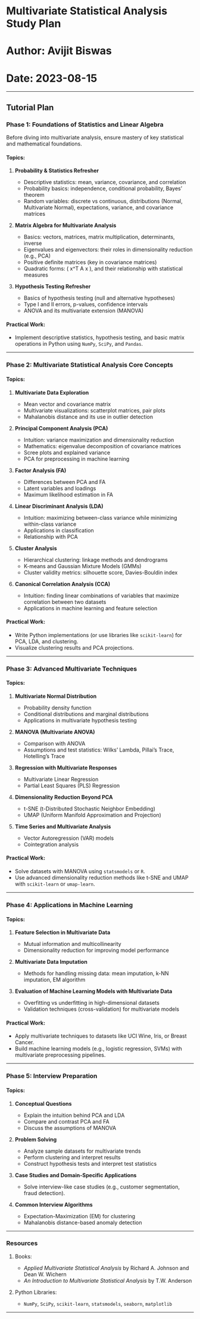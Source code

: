# Multivariate Statistical Analysis Study Plan
# Author: Avijit Biswas
# Date: 2023-08-15

---

## **Tutorial Plan**

### **Phase 1: Foundations of Statistics and Linear Algebra**  
Before diving into multivariate analysis, ensure mastery of key statistical and mathematical foundations.  

#### Topics:
1. **Probability & Statistics Refresher**  
   - Descriptive statistics: mean, variance, covariance, and correlation  
   - Probability basics: independence, conditional probability, Bayes’ theorem  
   - Random variables: discrete vs continuous, distributions (Normal, Multivariate Normal), expectations, variance, and covariance matrices  

2. **Matrix Algebra for Multivariate Analysis**  
   - Basics: vectors, matrices, matrix multiplication, determinants, inverse  
   - Eigenvalues and eigenvectors: their roles in dimensionality reduction (e.g., PCA)  
   - Positive definite matrices (key in covariance matrices)  
   - Quadratic forms: \( x^T A x \), and their relationship with statistical measures  

3. **Hypothesis Testing Refresher**  
   - Basics of hypothesis testing (null and alternative hypotheses)  
   - Type I and II errors, p-values, confidence intervals  
   - ANOVA and its multivariate extension (MANOVA)  

#### Practical Work:
- Implement descriptive statistics, hypothesis testing, and basic matrix operations in Python using `NumPy`, `SciPy`, and `Pandas`.

---

### **Phase 2: Multivariate Statistical Analysis Core Concepts**

#### Topics:
1. **Multivariate Data Exploration**  
   - Mean vector and covariance matrix  
   - Multivariate visualizations: scatterplot matrices, pair plots  
   - Mahalanobis distance and its use in outlier detection  

2. **Principal Component Analysis (PCA)**  
   - Intuition: variance maximization and dimensionality reduction  
   - Mathematics: eigenvalue decomposition of covariance matrices  
   - Scree plots and explained variance  
   - PCA for preprocessing in machine learning  

3. **Factor Analysis (FA)**  
   - Differences between PCA and FA  
   - Latent variables and loadings  
   - Maximum likelihood estimation in FA  

4. **Linear Discriminant Analysis (LDA)**  
   - Intuition: maximizing between-class variance while minimizing within-class variance  
   - Applications in classification  
   - Relationship with PCA  

5. **Cluster Analysis**  
   - Hierarchical clustering: linkage methods and dendrograms  
   - K-means and Gaussian Mixture Models (GMMs)  
   - Cluster validity metrics: silhouette score, Davies-Bouldin index  

6. **Canonical Correlation Analysis (CCA)**  
   - Intuition: finding linear combinations of variables that maximize correlation between two datasets  
   - Applications in machine learning and feature selection  

#### Practical Work:  
- Write Python implementations (or use libraries like `scikit-learn`) for PCA, LDA, and clustering.  
- Visualize clustering results and PCA projections.

---

### **Phase 3: Advanced Multivariate Techniques**

#### Topics:
1. **Multivariate Normal Distribution**  
   - Probability density function  
   - Conditional distributions and marginal distributions  
   - Applications in multivariate hypothesis testing  

2. **MANOVA (Multivariate ANOVA)**  
   - Comparison with ANOVA  
   - Assumptions and test statistics: Wilks’ Lambda, Pillai’s Trace, Hotelling’s Trace  

3. **Regression with Multivariate Responses**  
   - Multivariate Linear Regression  
   - Partial Least Squares (PLS) Regression  

4. **Dimensionality Reduction Beyond PCA**  
   - t-SNE (t-Distributed Stochastic Neighbor Embedding)  
   - UMAP (Uniform Manifold Approximation and Projection)  

5. **Time Series and Multivariate Analysis**  
   - Vector Autoregression (VAR) models  
   - Cointegration analysis  

#### Practical Work:  
- Solve datasets with MANOVA using `statsmodels` or `R`.  
- Use advanced dimensionality reduction methods like t-SNE and UMAP with `scikit-learn` or `umap-learn`.

---

### **Phase 4: Applications in Machine Learning**

#### Topics:
1. **Feature Selection in Multivariate Data**  
   - Mutual information and multicollinearity  
   - Dimensionality reduction for improving model performance  

2. **Multivariate Data Imputation**  
   - Methods for handling missing data: mean imputation, k-NN imputation, EM algorithm  

3. **Evaluation of Machine Learning Models with Multivariate Data**  
   - Overfitting vs underfitting in high-dimensional datasets  
   - Validation techniques (cross-validation) for multivariate models  

#### Practical Work:  
- Apply multivariate techniques to datasets like UCI Wine, Iris, or Breast Cancer.  
- Build machine learning models (e.g., logistic regression, SVMs) with multivariate preprocessing pipelines.  

---

### **Phase 5: Interview Preparation**

#### Topics:
1. **Conceptual Questions**  
   - Explain the intuition behind PCA and LDA  
   - Compare and contrast PCA and FA  
   - Discuss the assumptions of MANOVA  

2. **Problem Solving**  
   - Analyze sample datasets for multivariate trends  
   - Perform clustering and interpret results  
   - Construct hypothesis tests and interpret test statistics  

3. **Case Studies and Domain-Specific Applications**  
   - Solve interview-like case studies (e.g., customer segmentation, fraud detection).  

4. **Common Interview Algorithms**  
   - Expectation-Maximization (EM) for clustering  
   - Mahalanobis distance-based anomaly detection  

---

### **Resources**
1. Books:
   - *Applied Multivariate Statistical Analysis* by Richard A. Johnson and Dean W. Wichern  
   - *An Introduction to Multivariate Statistical Analysis* by T.W. Anderson  

2. Python Libraries:  
   - `NumPy`, `SciPy`, `scikit-learn`, `statsmodels`, `seaborn`, `matplotlib`

---